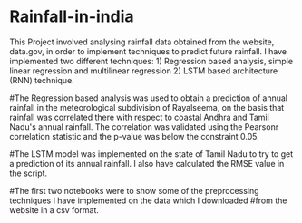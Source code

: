 # Rainfall-in-india

This Project involved analysing rainfall data obtained from the website, data.gov, in order to implement techniques to predict
future rainfall.
I have implemented two different techniques:
                                1) Regression based analysis, simple linear regression and multilinear regression
                                2) LSTM based architecture (RNN) technique.
                                
#The Regression based analysis was used to obtain a prediction of annual rainfall in the meteorological subdivision of Rayalseema, on the basis that rainfall was correlated there with respect to coastal Andhra and Tamil Nadu's annual rainfall. The correlation was validated using the Pearsonr correlation statistic and the p-value was below the constraint 0.05.

#The LSTM model was implemented on the state of Tamil Nadu to try to get a prediction of its annual rainfall. I also have calculated the RMSE value in the script.

#The first two notebooks were to show some of the preprocessing techniques I have implemented on the data which I downloaded #from the website
in a csv format.
